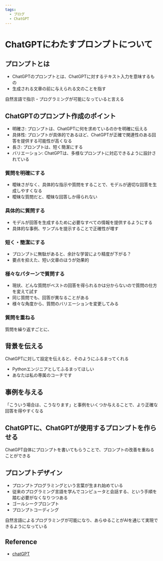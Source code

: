 ```yaml
---
tags:
  - ブログ
  - ChatGPT
---
```


# ChatGPTにわたすプロンプトについて

## プロンプトとは

- ChatGPTのプロンプトとは、ChatGPTに対するテキスト入力を意味するもの
- 生成される文章の前に与えられる文のことを指す

自然言語で指示・プログラミングが可能になっていると言える

## ChatGPTのプロンプト作成のポイント

- 明確さ: プロンプトは、ChatGPTに何を求めているのかを明確に伝える
- 具体性: プロンプトが具体的であるほど、ChatGPTが正確で関連性のある回答を提供する可能性が高くなる
- 長さ: プロンプトは、短く簡潔にする
- バリエーション: ChatGPTは、多様なプロンプトに対応できるように設計されている

### 質問を明確にする

- 曖昧さがなく、具体的な指示や質問をすることで、モデルが適切な回答を生成しやすくなる
- 曖昧な質問だと、曖昧な回答しか得られない

### 具体的に質問する

- モデルが回答を生成するために必要なすべての情報を提供するようにする
- 具体的な事例、サンプルを提示することで正確性が増す

### 短く・簡潔にする

- プロンプトに無駄があると、余計な学習により精度が下がる？
- 要点を抑えた、短い文章のほうが効果的

### 様々なパターンで質問する

- 現状、どんな質問がベストの回答を得られるかは分からないので質問の仕方を変えて試す
- 同じ質問でも、回答が異なることがある
- 様々な角度から、質問のバリエーションを変更してみる

### 質問を重ねる

質問を繰り返すごとに、

## 背景を伝える

ChatGPTに対して設定を伝えると、そのようにふるまってくれる

- Pythonエンジニアとしてふるまってほしい
- あなたは私の専属のコーチです

## 事例を与える

「こういう場合は、こうなります」と事例をいくつか与えることで、より正確な回答を得やすくなる

## ChatGPTに、ChatGPTが使用するプロンプトを作らせる

ChatGPT自体にプロンプトを書いてもらうことで、プロンプトの改善を重ねることができる


## プロンプトデザイン
- プロンプトプログラミングという言葉が生まれ始めている
- 従来のプログラミング言語を学んでコンピュータと会話する、という手順を踏む必要がなくなりつつある
- ゴールシークプロンプト
- プロンプトコーディング


自然言語によるプログラミングが可能になり、あらゆることがAIを通じて実現できるようになっている

## Reference
- [chatGPT](https://chat.openai.com/chat)